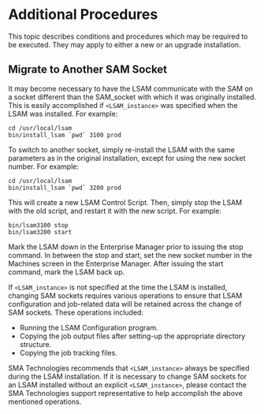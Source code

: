 # Additional Procedures

This topic describes conditions and procedures which may be required to be executed. They may apply to either a new or an upgrade installation.

## Migrate to Another SAM Socket

It may become necessary to have the LSAM communicate with the SAM on a socket different than the SAM_socket with which it was originally installed. This is easily accomplished if ```<LSAM_instance>``` was specified when the LSAM was installed. For example:

```
cd /usr/local/lsam
bin/install_lsam `pwd` 3100 prod
```

To switch to another socket, simply re-install the LSAM with the same parameters as in the original installation, except for using the new socket number. For example:

```
cd /usr/local/lsam
bin/install_lsam `pwd` 3200 prod
```

This will create a new LSAM Control Script. Then, simply stop the LSAM with the old script, and restart it with the new script. For example:

```
bin/lsam3100 stop
bin/lsam3200 start
```
 
Mark the LSAM down in the Enterprise Manager prior to issuing the stop command. In between the stop and start, set the new socket number in the Machines screen in the Enterprise Manager. After issuing the start command, mark the LSAM back up.

If ```<LSAM_instance>``` is not specified at the time the LSAM is installed, changing SAM sockets requires various operations to ensure that LSAM configuration and job-related data will be retained across the change of SAM sockets. These operations included:

* Running the LSAM Configuration program.
* Copying the job output files after setting-up the appropriate directory structure.
* Copying the job tracking files.

SMA Technologies recommends that ```<LSAM_instance>``` always be specified during the LSAM installation. If it is necessary to change SAM sockets for an LSAM installed without an explicit ```<LSAM_instance>```, please contact the SMA Technologies support representative to help accomplish the above mentioned operations.

